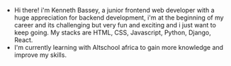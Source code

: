 * Hi there! i'm Kenneth Bassey, a junior frontend web developer with a huge appreciation for backend development, i'm at the beginning of my career and its challenging but very fun and exciting and i just want to keep                 going. My stacks are HTML, CSS, Javascript, Python, Django, React.
* I'm currently learning with Altschool africa to gain more knowledge and improve my skills.

